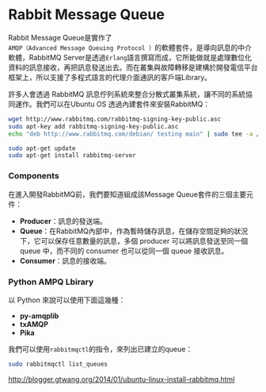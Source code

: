 # Rabbit Message Queue
Rabbit Message Queue是實作了```AMQP（Advanced Message Queuing Protocol ）```的軟體套件，是導向訊息的中介軟體，RabbitMQ Server是透過```Erlang```語言撰寫而成，它所能做就是處理數位化資料的訊息接收，再把訊息發送出去。而在叢集與故障轉移是建構於開發電信平台框架上，所以支援了多程式語言的代理介面通訊的客戶端Library。

許多人會透過 RabbitMQ 訊息佇列系統來整合分散式叢集系統，讓不同的系統協同運作。我們可以在Ubuntu OS 透過內建套件來安裝RabbitMQ：
```sh
wget http://www.rabbitmq.com/rabbitmq-signing-key-public.asc
sudo apt-key add rabbitmq-signing-key-public.asc
echo "deb http://www.rabbitmq.com/debian/ testing main" | sudo tee -a /etc/apt/sources.list

sudo apt-get update
sudo apt-get install rabbitmq-server
```

### Components
在進入開發RabbitMQ前，我們要知道組成該Message Queue套件的三個主要元件：
* **Producer**：訊息的發送端。
* **Queue**：在RabbitMQ內部中，作為暫時儲存訊息，在儲存空間足夠的狀況下，它可以保存任意數量的訊息，多個 producer 可以將訊息發送至同一個 queue 中，而不同的 consumer 也可以從同一個 queue 接收訊息。
* **Consumer**：訊息的接收端。

### Python AMPQ Lbirary
以 Python 來說可以使用下面這幾種：
* **py-amqplib**
* **txAMQP**
* **Pika**


我們可以使用```rabbitmqctl```的指令，來列出已建立的queue：
```sh
sudo rabbitmqctl list_queues
```

http://blogger.gtwang.org/2014/01/ubuntu-linux-install-rabbitmq.html
